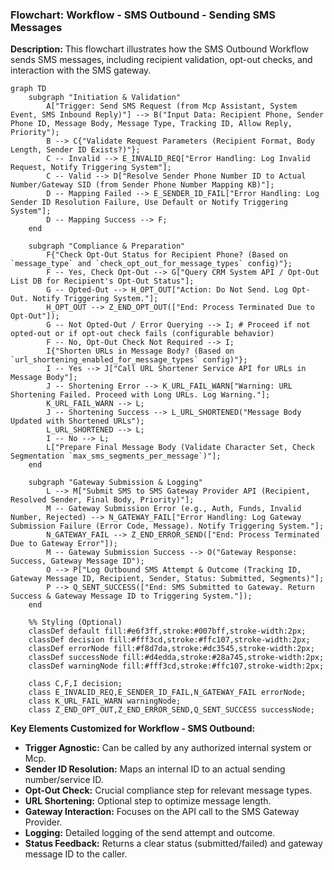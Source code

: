 ### Flowchart: Workflow - SMS Outbound - Sending SMS Messages

**Description:** This flowchart illustrates how the SMS Outbound Workflow sends SMS messages, including recipient validation, opt-out checks, and interaction with the SMS gateway.

```mermaid
graph TD
    subgraph "Initiation & Validation"
        A["Trigger: Send SMS Request (from Mcp Assistant, System Event, SMS Inbound Reply)"] --> B("Input Data: Recipient Phone, Sender Phone ID, Message Body, Message Type, Tracking ID, Allow Reply, Priority");
        B --> C{"Validate Request Parameters (Recipient Format, Body Length, Sender ID Exists?)"};
        C -- Invalid --> E_INVALID_REQ["Error Handling: Log Invalid Request, Notify Triggering System"];
        C -- Valid --> D["Resolve Sender Phone Number ID to Actual Number/Gateway SID (from Sender Phone Number Mapping KB)"];
        D -- Mapping Failed --> E_SENDER_ID_FAIL["Error Handling: Log Sender ID Resolution Failure, Use Default or Notify Triggering System"];
        D -- Mapping Success --> F;
    end

    subgraph "Compliance & Preparation"
        F{"Check Opt-Out Status for Recipient Phone? (Based on `message_type` and `check_opt_out_for_message_types` config)"};
        F -- Yes, Check Opt-Out --> G["Query CRM System API / Opt-Out List DB for Recipient's Opt-Out Status"];
        G -- Opted-Out --> H_OPT_OUT["Action: Do Not Send. Log Opt-Out. Notify Triggering System."];
        H_OPT_OUT --> Z_END_OPT_OUT(["End: Process Terminated Due to Opt-Out"]);
        G -- Not Opted-Out / Error Querying --> I; # Proceed if not opted-out or if opt-out check fails (configurable behavior)
        F -- No, Opt-Out Check Not Required --> I;
        I{"Shorten URLs in Message Body? (Based on `url_shortening_enabled_for_message_types` config)"};
        I -- Yes --> J["Call URL Shortener Service API for URLs in Message Body"];
        J -- Shortening Error --> K_URL_FAIL_WARN["Warning: URL Shortening Failed. Proceed with Long URLs. Log Warning."];
        K_URL_FAIL_WARN --> L;
        J -- Shortening Success --> L_URL_SHORTENED("Message Body Updated with Shortened URLs");
        L_URL_SHORTENED --> L;
        I -- No --> L;
        L["Prepare Final Message Body (Validate Character Set, Check Segmentation `max_sms_segments_per_message`)"];
    end

    subgraph "Gateway Submission & Logging"
        L --> M["Submit SMS to SMS Gateway Provider API (Recipient, Resolved Sender, Final Body, Priority)"];
        M -- Gateway Submission Error (e.g., Auth, Funds, Invalid Number, Rejected) --> N_GATEWAY_FAIL["Error Handling: Log Gateway Submission Failure (Error Code, Message). Notify Triggering System."];
        N_GATEWAY_FAIL --> Z_END_ERROR_SEND(["End: Process Terminated Due to Gateway Error"]);
        M -- Gateway Submission Success --> O("Gateway Response: Success, Gateway Message ID");
        O --> P["Log Outbound SMS Attempt & Outcome (Tracking ID, Gateway Message ID, Recipient, Sender, Status: Submitted, Segments)"];
        P --> Q_SENT_SUCCESS(["End: SMS Submitted to Gateway. Return Success & Gateway Message ID to Triggering System."]);
    end

    %% Styling (Optional)
    classDef default fill:#e6f3ff,stroke:#007bff,stroke-width:2px;
    classDef decision fill:#fff3cd,stroke:#ffc107,stroke-width:2px;
    classDef errorNode fill:#f8d7da,stroke:#dc3545,stroke-width:2px;
    classDef successNode fill:#d4edda,stroke:#28a745,stroke-width:2px;
    classDef warningNode fill:#fff3cd,stroke:#ffc107,stroke-width:2px;

    class C,F,I decision;
    class E_INVALID_REQ,E_SENDER_ID_FAIL,N_GATEWAY_FAIL errorNode;
    class K_URL_FAIL_WARN warningNode;
    class Z_END_OPT_OUT,Z_END_ERROR_SEND,Q_SENT_SUCCESS successNode;
```

**Key Elements Customized for Workflow - SMS Outbound:**
*   **Trigger Agnostic:** Can be called by any authorized internal system or Mcp.
*   **Sender ID Resolution:** Maps an internal ID to an actual sending number/service ID.
*   **Opt-Out Check:** Crucial compliance step for relevant message types.
*   **URL Shortening:** Optional step to optimize message length.
*   **Gateway Interaction:** Focuses on the API call to the SMS Gateway Provider.
*   **Logging:** Detailed logging of the send attempt and outcome.
*   **Status Feedback:** Returns a clear status (submitted/failed) and gateway message ID to the caller.

